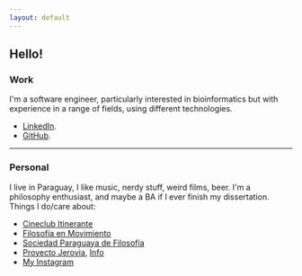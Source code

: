 ```yaml
---
layout: default
---
```


## Hello!

### Work
I'm a software engineer, particularly interested in bioinformatics but with experience in a range of fields, using different technologies.
*   [LinkedIn](https://www.linkedin.com/in/samuelacosta).
*   [GitHub](https://github.com/samuacosta).


* * *


### Personal
I live in Paraguay, I like music, nerdy stuff, weird films, beer. I'm a philosophy enthusiast, and maybe a BA if I ever finish my dissertation. Things I do/care about:
*   [Cineclub Itinerante](https://www.instagram.com/cineclub.itinerantepy)
*   [Filosofía en Movimiento](https://www.instagram.com/filosofia_en_movimiento_py)
*   [Sociedad Paraguaya de Filosofía](https://www.facebook.com/FilosofiaPy)
*   [Proyecto Jerovia](https://www.instagram.com/jerovia.4m), [Info](https://www.abc.com.py/nacionales/2022/08/09/jovenes-organizan-colecta-para-alegrar-a-los-mas-pequenos-en-su-dia/)
*   [My Instagram](https://www.instagram.com/samuacostam)
